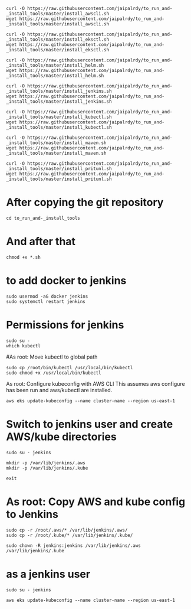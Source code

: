 ```
curl -O https://raw.githubusercontent.com/jaipalrdy/to_run_and-_install_tools/master/install_awscli.sh
wget https://raw.githubusercontent.com/jaipalrdy/to_run_and-_install_tools/master/install_awscli.sh
```
```
curl -O https://raw.githubusercontent.com/jaipalrdy/to_run_and-_install_tools/master/install_eksctl.sh
wget https://raw.githubusercontent.com/jaipalrdy/to_run_and-_install_tools/master/install_eksctl.sh
```
```
curl -O https://raw.githubusercontent.com/jaipalrdy/to_run_and-_install_tools/master/install_helm.sh
wget https://raw.githubusercontent.com/jaipalrdy/to_run_and-_install_tools/master/install_helm.sh
```
```
curl -O https://raw.githubusercontent.com/jaipalrdy/to_run_and-_install_tools/master/install_jenkins.sh
wget https://raw.githubusercontent.com/jaipalrdy/to_run_and-_install_tools/master/install_jenkins.sh
```
```
curl -O https://raw.githubusercontent.com/jaipalrdy/to_run_and-_install_tools/master/install_kubectl.sh
wget https://raw.githubusercontent.com/jaipalrdy/to_run_and-_install_tools/master/install_kubectl.sh
```
```
curl -O https://raw.githubusercontent.com/jaipalrdy/to_run_and-_install_tools/master/install_maven.sh
wget https://raw.githubusercontent.com/jaipalrdy/to_run_and-_install_tools/master/install_maven.sh
```
```
curl -O https://raw.githubusercontent.com/jaipalrdy/to_run_and-_install_tools/master/install_pritunl.sh
wget https://raw.githubusercontent.com/jaipalrdy/to_run_and-_install_tools/master/install_pritunl.sh
```
# After copying the git repository
```
cd to_run_and-_install_tools
```
# And after that
```
chmod +x *.sh
```
# to add docker to jenkins
```
sudo usermod -aG docker jenkins
sudo systemctl restart jenkins
```
# Permissions for jenkins
 ```
sudo su - 
which kubectl
 ```
#As root: Move kubectl to global path
 ```
sudo cp /root/bin/kubectl /usr/local/bin/kubectl
sudo chmod +x /usr/local/bin/kubectl
```
As root: Configure kubeconfig with AWS CLI
This assumes aws configure has been run and aws/kubectl are installed.
```
aws eks update-kubeconfig --name cluster-name --region us-east-1
```
# Switch to jenkins user and create AWS/kube directories
 ```
sudo su - jenkins
```
```
mkdir -p /var/lib/jenkins/.aws
mkdir -p /var/lib/jenkins/.kube
```
```
exit
```
# As root: Copy AWS and kube config to Jenkins
```
sudo cp -r /root/.aws/* /var/lib/jenkins/.aws/
sudo cp -r /root/.kube/* /var/lib/jenkins/.kube/
```
```
sudo chown -R jenkins:jenkins /var/lib/jenkins/.aws /var/lib/jenkins/.kube
```
# as a jenkins user
 ```
sudo su - jenkins
```
```
aws eks update-kubeconfig --name cluster-name --region us-east-1
```
